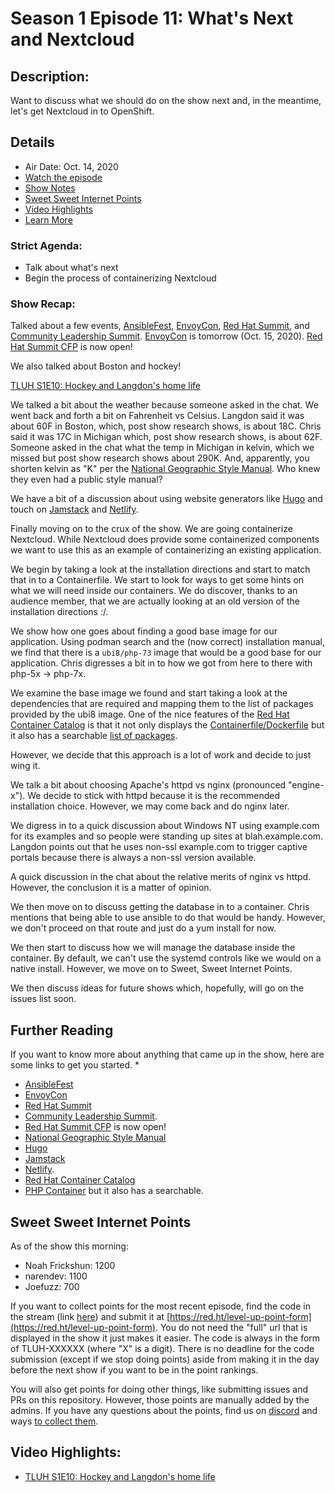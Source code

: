 # Season 1 Episode 11:  What's Next and Nextcloud

## Description:
Want to discuss what we should do on the show next and, in the meantime, let's get Nextcloud in to OpenShift.

## Details
* Air Date: Oct. 14, 2020
* [Watch the episode](https://youtu.be/Lmcf2CaHUS4)
* [Show Notes](#show-notes)
* [Sweet Sweet Internet Points](#sweet-sweet-internet-points)
* [Video Highlights](#video-highlights)
* [Learn More](https://red.ht/leveluphour)

### Strict Agenda:
* Talk about what's next
* Begin the process of containerizing Nextcloud

### Show Recap:

Talked about a few events, [AnsibleFest](https://www.ansible.com/ansiblefest), [EnvoyCon](https://events.linuxfoundation.org/envoycon/), [Red Hat Summit](https://www.redhat.com/en/summit), and [Community Leadership Summit](https://2020.allthingsopen.org/events/community-leadership-summit-2020/).
[EnvoyCon](https://events.linuxfoundation.org/envoycon/) is tomorrow (Oct. 15, 2020).
[Red Hat Summit CFP](https://reg.rainfocus.com/flow/redhat/sum21/rhcfp/login) is now open!

We also talked about Boston and hockey!

[TLUH S1E10: Hockey and Langdon's home life](https://clips.twitch.tv/FrailSpikyLionRitzMitz)

We talked a bit about the weather because someone asked in the chat.
We went back and forth a bit on Fahrenheit vs Celsius.
Langdon said it was about 60F in Boston, which, post show research shows, is about 18C.
Chris said it was 17C in Michigan which, post show research shows, is about 62F.
Someone asked in the chat what the temp in Michigan in kelvin, which we missed but post show research shows about 290K.
And, apparently, you shorten kelvin as "K" per the [National Geographic Style Manual](https://sites.google.com/a/ngs.org/ngs-style-manual/home/T/temperatures).
Who knew they even had a public style manual?

We have a bit of a discussion about using website generators like [Hugo](https://gohugo.io/) and touch on [Jamstack](https://jamstack.org/what-is-jamstack/) and [Netlify](https://www.netlify.com/).

Finally moving on to the crux of the show.
We are going containerize Nextcloud.
While Nextcloud does provide some containerized components we want to use this as an example of containerizing an existing application.

We begin by taking a look at the installation directions and start to match that in to a Containerfile.
We start to look for ways to get some hints on what we will need inside our containers.
We do discover, thanks to an audience member, that we are actually looking at an old version of the installation directions :/.

We show how one goes about finding a good base image for our application.
Using podman search and the (now correct) installation manual, we find that there is a `ubi8/php-73` image that would be a good base for our application.
Chris digresses a bit in to how we got from here to there with php-5x -> php-7x.

We examine the base image we found and start taking a look at the dependencies that are required and mapping them to the list of packages provided by the ubi8 image.
One of the nice features of the [Red Hat Container Catalog](https://catalog.redhat.com/) is that it not only displays the [Containerfile/Dockerfile](https://catalog.redhat.com/software/containers/detail/5d400891bed8bd38099104e0?container-tabs=dockerfile) but it also has a searchable [list of packages](https://catalog.redhat.com/software/containers/detail/5d400891bed8bd38099104e0?container-tabs=packages).

However, we decide that this approach is a lot of work and decide to just wing it.

We talk a bit about choosing Apache's httpd vs nginx (pronounced "engine-x").
We decide to stick with httpd because it is the recommended installation choice. 
However, we may come back and do nginx later.

We digress in to a quick discussion about Windows NT using example.com for its examples and so people were standing up sites at blah.example.com.
Langdon points out that he uses non-ssl example.com to trigger captive portals because there is always a non-ssl version available.

A quick discussion in the chat about the relative merits of nginx vs httpd.
However, the conclusion it is a matter of opinion.

We then move on to discuss getting the database in to a container.
Chris mentions that being able to use ansible to do that would be handy.
However, we don't proceed on that route and just do a yum install for now.

We then start to discuss how we will manage the database inside the container.
By default, we can't use the systemd controls like we would on a native install.
However, we move on to Sweet, Sweet Internet Points.

We then discuss ideas for future shows which, hopefully, will go on the issues list soon.

## Further Reading

If you want to know more about anything that came up in the show, here are some links to get you started.
*
* [AnsibleFest](https://www.ansible.com/ansiblefest)
* [EnvoyCon](https://events.linuxfoundation.org/envoycon/)
* [Red Hat Summit](https://www.redhat.com/en/summit)
* [Community Leadership Summit](https://2020.allthingsopen.org/events/community-leadership-summit-2020/).
* [Red Hat Summit CFP](https://reg.rainfocus.com/flow/redhat/sum21/rhcfp/login) is now open!
* [National Geographic Style Manual](https://sites.google.com/a/ngs.org/ngs-style-manual/home/T/temperatures)
* [Hugo](https://gohugo.io/)
* [Jamstack](https://jamstack.org/what-is-jamstack/)
* [Netlify](https://www.netlify.com/).
* [Red Hat Container Catalog](https://catalog.redhat.com/)
* [PHP Container](https://catalog.redhat.com/software/containers/detail/5d400891bed8bd38099104e0) but it also has a searchable.

## Sweet Sweet Internet Points
As of the show this morning:
* Noah Frickshun: 1200
* narendev: 1100
* Joefuzz: 700

If you want to collect points for the most recent episode, find the code in the stream (link [here](#details)) and submit it at [https://red.ht/level-up-point-form](https://red.ht/level-up-point-form).
You do not need the "full" url that is displayed in the show it just makes it easier.
The code is always in the form of TLUH-XXXXXX (where "X" is a digit).
There is no deadline for the code submission (except if we stop doing points) aside from making it in the day before the next show if you want to be in the point rankings.

You will also get points for doing other things, like submitting issues and PRs on this repository.
However, those points are manually added by the admins.
If you have any questions about the points, find us on [discord](https://discord.gg/5VMVGJt) and ways [to collect them](../activities.md).

## Video Highlights:
* [TLUH S1E10: Hockey and Langdon's home life](https://clips.twitch.tv/FrailSpikyLionRitzMitz)

